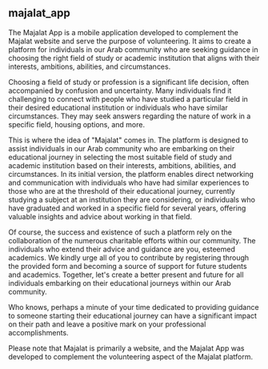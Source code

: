 ## majalat_app

The Majalat App is a mobile application developed to complement the Majalat website and serve the purpose of volunteering. It aims to create a platform for individuals in our Arab community who are seeking guidance in choosing the right field of study or academic institution that aligns with their interests, ambitions, abilities, and circumstances.

Choosing a field of study or profession is a significant life decision, often accompanied by confusion and uncertainty. Many individuals find it challenging to connect with people who have studied a particular field in their desired educational institution or individuals who have similar circumstances. They may seek answers regarding the nature of work in a specific field, housing options, and more.

This is where the idea of "Majalat" comes in. The platform is designed to assist individuals in our Arab community who are embarking on their educational journey in selecting the most suitable field of study and academic institution based on their interests, ambitions, abilities, and circumstances. In its initial version, the platform enables direct networking and communication with individuals who have had similar experiences to those who are at the threshold of their educational journey, currently studying a subject at an institution they are considering, or individuals who have graduated and worked in a specific field for several years, offering valuable insights and advice about working in that field.

Of course, the success and existence of such a platform rely on the collaboration of the numerous charitable efforts within our community. The individuals who extend their advice and guidance are you, esteemed academics. We kindly urge all of you to contribute by registering through the provided form and becoming a source of support for future students and academics. Together, let's create a better present and future for all individuals embarking on their educational journeys within our Arab community.

Who knows, perhaps a minute of your time dedicated to providing guidance to someone starting their educational journey can have a significant impact on their path and leave a positive mark on your professional accomplishments.

Please note that Majalat is primarily a website, and the Majalat App was developed to complement the volunteering aspect of the Majalat platform.
